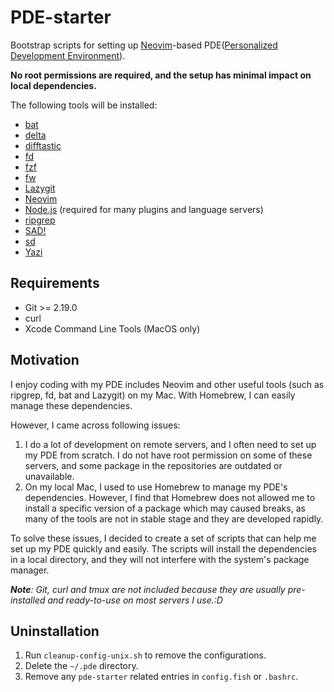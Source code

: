 # PDE-starter

Bootstrap scripts for setting up [Neovim](https://neovim.io/)-based PDE([Personalized Development Environment](https://youtu.be/QMVIJhC9Veg?si=VgJQLBVTIYmNjVSD)).

**No root permissions are required, and the setup has minimal impact on local dependencies.**

The following tools will be installed:

- [bat](https://github.com/sharkdp/bat)
- [delta](https://github.com/dandavison/delta)
- [difftastic](https://github.com/Wilfred/difftastic)
- [fd](https://github.com/sharkdp/fd)
- [fzf](https://github.com/junegunn/fzf)
- [fw](https://github.com/yilinfang/fw)
- [Lazygit](https://github.com/jesseduffield/lazygit)
- [Neovim](https://neovim.io/)
- [Node.js](https://nodejs.org/) (required for many plugins and language servers)
- [ripgrep](https://github.com/BurntSushi/ripgrep)
- [SAD!](https://github.com/ms-jpq/sad)
- [sd](https://github.com/chmln/sd)
- [Yazi](https://github.com/sxyazi/yazi)

## Requirements

- Git >= 2.19.0
- curl
- Xcode Command Line Tools (MacOS only)

## Motivation

I enjoy coding with my PDE includes Neovim and other useful tools (such as ripgrep, fd, bat and Lazygit) on my Mac. With Homebrew, I can easily manage these dependencies.

However, I came across following issues:

1. I do a lot of development on remote servers, and I often need to set up my PDE from scratch. I do not have root permission on some of these servers, and some package in the repositories are outdated or unavailable.
2. On my local Mac, I used to use Homebrew to manage my PDE's dependencies. However, I find that Homebrew does not allowed me to install a specific version of a package which may caused breaks, as many of the tools are not in stable stage and they are developed rapidly.

To solve these issues, I decided to create a set of scripts that can help me set up my PDE quickly and easily. The scripts will install the dependencies in a local directory, and they will not interfere with the system's package manager.

_**Note**: Git, curl and tmux are not included because they are usually pre-installed and ready-to-use on most servers I use.:D_

## Uninstallation

1. Run `cleanup-config-unix.sh` to remove the configurations.
2. Delete the `~/.pde` directory.
3. Remove any `pde-starter` related entries in `config.fish` or `.bashrc`.
